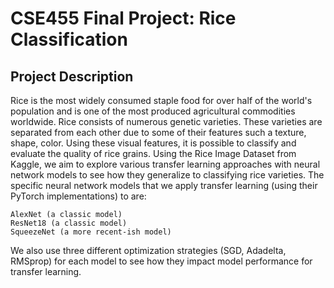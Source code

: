 # CSE455 Final Project: Rice Classification


## Project Description

Rice is the most widely consumed staple food for over half of the world's population and is one of the most produced agricultural commodities worldwide. Rice consists of numerous genetic varieties. These varieties are separated from each other due to some of their features such a texture, shape, color. Using these visual features, it is possible to classify and evaluate the quality of rice grains. Using the Rice Image Dataset from Kaggle, we aim to explore various transfer learning approaches with neural network models to see how they generalize to classifying rice varieties. The specific neural network models that we apply transfer learning (using their PyTorch implementations) to are:

    AlexNet (a classic model)
    ResNet18 (a classic model)
    SqueezeNet (a more recent-ish model)

We also use three different optimization strategies (SGD, Adadelta, RMSprop) for each model to see how they impact model performance for transfer learning.

